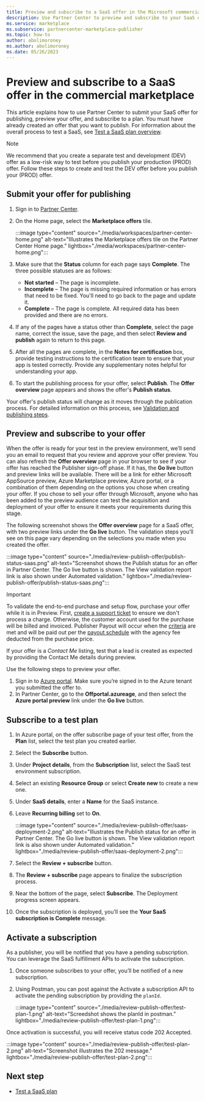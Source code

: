 ```yaml
---
title: Preview and subscribe to a SaaS offer in the Microsoft commercial marketplace
description: Use Partner Center to preview and subscribe to your SaaS offer.
ms.service: marketplace 
ms.subservice: partnercenter-marketplace-publisher
ms.topic: how-to
author: abolimoroney
ms.author: abolimoroney
ms.date: 05/26/2023
---
```


# Preview and subscribe to a SaaS offer in the commercial marketplace

This article explains how to use Partner Center to submit your SaaS offer for publishing, preview your offer, and subscribe to a plan. You must have already created an offer that you want to publish. For information about the overall process to test a SaaS, see [Test a SaaS plan overview](test-saas-overview.md).

> [!NOTE]
> We recommend that you create a separate test and development (DEV) offer as a low-risk way to test before you publish your production (PROD) offer. Follow these steps to create and test the DEV offer before you publish your (PROD) offer.

## Submit your offer for publishing

1. Sign in to [Partner Center](https://go.microsoft.com/fwlink/?linkid=2166002).

1. On the Home page, select the **Marketplace offers** tile.

    :::image type="content" source="./media/workspaces/partner-center-home.png" alt-text="Illustrates the Marketplace offers tile on the Partner Center Home page." lightbox="./media/workspaces/partner-center-home.png":::

1. Make sure that the **Status** column for each page says **Complete**. The three possible statuses are as follows:

   - **Not started** – The page is incomplete.
   - **Incomplete** – The page is missing required information or has errors that need to be fixed. You'll need to go back to the page and update it.
   - **Complete** – The page is complete. All required data has been provided and there are no errors.

1. If any of the pages have a status other than **Complete**, select the page name, correct the issue, save the page, and then select **Review and publish** again to return to this page.
1. After all the pages are complete, in the **Notes for certification** box, provide testing instructions to the certification team to ensure that your app is tested correctly. Provide any supplementary notes helpful for understanding your app.
1. To start the publishing process for your offer, select **Publish**. The **Offer overview** page appears and shows the offer's **Publish status**.

Your offer's publish status will change as it moves through the publication process. For detailed information on this process, see [Validation and publishing steps](review-publish-offer.md#validation-and-publishing-steps).

## Preview and subscribe to your offer

When the offer is ready for your test in the preview environment, we’ll send you an email to request that you review and approve your offer preview. You can also refresh the **Offer overview** page in your browser to see if your offer has reached the Publisher sign-off phase. If it has, the **Go live** button and preview links will be available. There will be a link for either Microsoft AppSource preview, Azure Marketplace preview, Azure portal, or a combination of them depending on the options you chose when creating your offer. If you chose to sell your offer through Microsoft, anyone who has been added to the preview audience can test the acquisition and deployment of your offer to ensure it meets your requirements during this stage.

The following screenshot shows the **Offer overview** page for a SaaS offer, with two preview links under the **Go live** button. The validation steps you’ll see on this page vary depending on the selections you made when you created the offer.

:::image type="content" source="./media/review-publish-offer/publish-status-saas.png" alt-text="Screenshot shows the Publish status for an offer in Partner Center. The Go live button is shown. The View validation report link is also shown under Automated validation." lightbox="./media/review-publish-offer/publish-status-saas.png":::

> [!IMPORTANT]
> To validate the end-to-end purchase and setup flow, purchase your offer while it is in Preview. First, [create a support ticket](https://partner.microsoft.com/dashboard/v2/support/servicerequests) to ensure we don't process a charge. Otherwise, the customer account used for the purchase will be billed and invoiced. Publisher Payout will occur when the [criteria](../payment-thresholds-methods-timeframes.md) are met and will be paid out per the [payout schedule](../payout-policy-details.md) with the agency fee deducted from the purchase price.

If your offer is a _Contact Me_ listing, test that a lead is created as expected by providing the Contact Me details during preview.

Use the following steps to preview your offer.

1. Sign in to [Azure portal](https://portal.azure.com/#home). Make sure you’re signed in to the Azure tenant you submitted the offer to.
1. In Partner Center, go to the **Offportal.azureage**, and then select the **Azure portal preview** link under the **Go live** button.

## Subscribe to a test plan

1. In Azure portal, on the offer subscribe page of your test offer, from the **Plan** list, select the test plan you created earlier.
1. Select the **Subscribe** button.
1. Under **Project details**, from the **Subscription** list, select the SaaS test environment subscription.
1. Select an existing **Resource Group** or select **Create new** to create a new one.
1. Under **SaaS details**, enter a **Name** for the SaaS instance.
1. Leave **Recurring billing** set to **On**.

    :::image type="content" source="./media/review-publish-offer/saas-deployment-2.png" alt-text="Illustrates the Publish status for an offer in Partner Center. The Go live button is shown. The View validation report link is also shown under Automated validation." lightbox="./media/review-publish-offer/saas-deployment-2.png":::

1. Select the **Review + subscribe** button.
1. The **Review + subscribe** page appears to finalize the subscription process.
1. Near the bottom of the page, select **Subscribe**. The Deployment progress screen appears.
1. Once the subscription is deployed, you’ll see the **Your SaaS subscription is Complete** message.

## Activate a subscription

As a publisher, you will be notified that you have a pending subscription. You can leverage the SaaS fulfillment APIs to activate the subscription.

1. Once someone subscribes to your offer, you’ll be notified of a new subscription.
1. Using Postman, you can post against the Activate a subscription API to activate the pending subscription by providing the `planId`.

    :::image type="content" source="./media/review-publish-offer/test-plan-1.png" alt-text="Screedshot shows the planId in postman." lightbox="./media/review-publish-offer/test-plan-1.png":::

Once activation is successful, you will receive status code 202 Accepted.

:::image type="content" source="./media/review-publish-offer/test-plan-2.png" alt-text="Screenshot illustrates the 202 message." lightbox="./media/review-publish-offer/test-plan-2.png":::

## Next step

- [Test a SaaS plan](test-saas-plan.md)